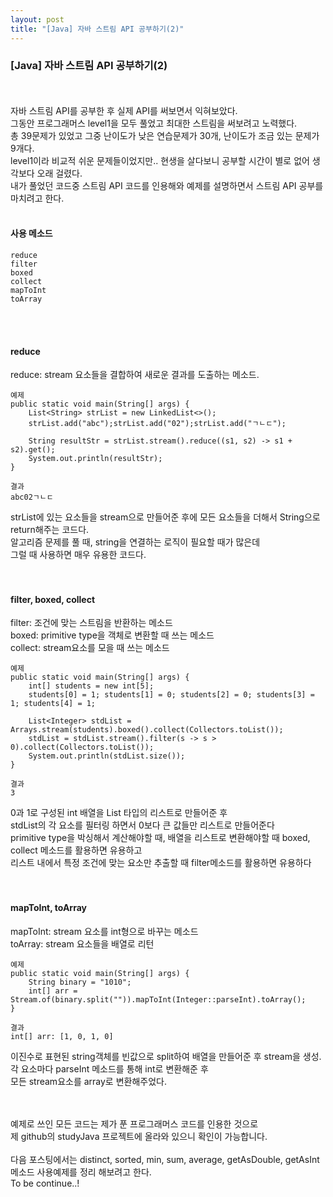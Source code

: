 ```yaml
---
layout: post
title: "[Java] 자바 스트림 API 공부하기(2)"
---
```

### [Java] 자바 스트림 API 공부하기(2)
<br><br>
자바 스트림 API를 공부한 후 실제 API를 써보면서 익혀보았다.<br>
그동안 프로그래머스 level1을 모두 풀었고 최대한 스트림을 써보려고 노력했다.<br>
총 39문제가 있었고 그중 난이도가 낮은 연습문제가 30개, 난이도가 조금 있는 문제가 9개다.<br>
level1이라 비교적 쉬운 문제들이었지만.. 현생을 살다보니 
공부할 시간이 별로 없어 생각보다 오래 걸렸다.<br>
내가 풀었던 코드중 스트림 API 코드를 인용해와 예제를 설명하면서 스트림 API 공부를 마치려고 한다.<br>
<br>
#### 사용 메소드
```
reduce
filter
boxed
collect
mapToInt
toArray
```
<br><br>
#### reduce
reduce: stream 요소들을 결합하여 새로운 결과를 도출하는 메소드.<br>
```
예제
public static void main(String[] args) {
	List<String> strList = new LinkedList<>();
	strList.add("abc");strList.add("02");strList.add("ㄱㄴㄷ");
	
	String resultStr = strList.stream().reduce((s1, s2) -> s1 + s2).get();
	System.out.println(resultStr);
}
```
```
결과
abc02ㄱㄴㄷ
```
strList에 있는 요소들을 stream으로 만들어준 후에 모든 요소들을 더해서 String으로 return해주는 코드다.<br>
알고리즘 문제를 풀 때, string을 연결하는 로직이 필요할 때가 많은데<br>
그럴 때 사용하면 매우 유용한 코드다.<br>
<br><br>

#### filter, boxed, collect
filter: 조건에 맞는 스트림을 반환하는 메소드<br>
boxed: primitive type을 객체로 변환할 때 쓰는 메소드<br>
collect: stream요소를 모을 때 쓰는 메소드<br>
```
예제
public static void main(String[] args) {
	int[] students = new int[5];
	students[0] = 1; students[1] = 0; students[2] = 0; students[3] = 1; students[4] = 1;
	
	List<Integer> stdList = Arrays.stream(students).boxed().collect(Collectors.toList());
	stdList = stdList.stream().filter(s -> s > 0).collect(Collectors.toList());
	System.out.println(stdList.size());
}
```
```
결과
3
```
0과 1로 구성된 int 배열을 List<Integer> 타입의 리스트로 만들어준 후<br>
stdList의 각 요소를 필터링 하면서 0보다 큰 값들만 리스트로 만들어준다<br>
primitive type을 박싱해서 계산해야할 때, 배열을 리스트로 변환해야할 때 boxed, collect 메소드를 활용하면 유용하고<br>
리스트 내에서 특정 조건에 맞는 요소만 추출할 때 filter메소드를 활용하면 유용하다<br>
<br><br>

#### mapToInt, toArray
mapToInt: stream 요소를 int형으로 바꾸는 메소드<br>
toArray: stream 요소들을 배열로 리턴<br>
```
예제
public static void main(String[] args) {
	String binary = "1010";
	int[] arr = Stream.of(binary.split("")).mapToInt(Integer::parseInt).toArray();
}
```
```
결과
int[] arr: [1, 0, 1, 0]
```
이진수로 표현된 string객체를 빈값으로 split하여 배열을 만들어준 후 stream을 생성.<br>
각 요소마다 parseInt 메소드를 통해 int로 변환해준 후<br>
모든 stream요소를 array로 변환해주었다.<br>

<br><br>
예제로 쓰인 모든 코드는 제가 푼 프로그래머스 코드를 인용한 것으로<br>
제 github의 studyJava 프로젝트에 올라와 있으니 확인이 가능합니다.<br><br>
다음 포스팅에서는 distinct, sorted, min, sum, average, getAsDouble, getAsInt <br>
메소드 사용예제를 정리 해보려고 한다.<br>
To be continue..!